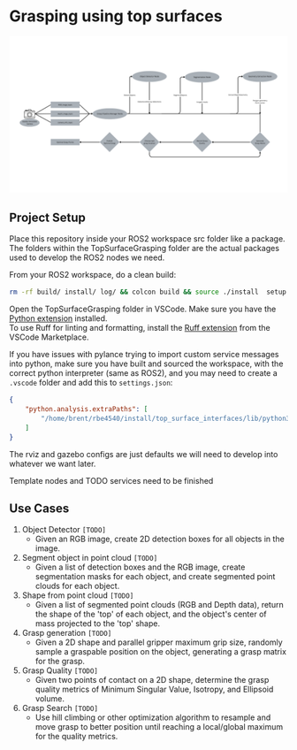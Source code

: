 # Grasping using top surfaces

![Project Architecture](<TopGraspingArchitecture.png>)

## Project Setup

Place this repository inside your ROS2 workspace src folder like a package. The folders within the TopSurfaceGrasping folder are the actual packages used to develop the ROS2 nodes we need.

From your ROS2 workspace, do a clean build:

```bash
rm -rf build/ install/ log/ && colcon build && source ./install  setup.bash
```

Open the TopSurfaceGrasping folder in VSCode. Make sure you have the [Python extension](https://marketplace.visualstudio.com/items?itemName=ms-python.python) installed.  
To use Ruff for linting and formatting, install the [Ruff extension](https://marketplace.visualstudio.com/items?itemName=charliermarsh.ruff) from the VSCode Marketplace.

If you have issues with pylance trying to import custom service messages into python, make sure you have built and sourced the workspace, with the correct python interpreter (same as ROS2), and you may need to create a `.vscode` folder and add this to `settings.json`:

```json
{
    "python.analysis.extraPaths": [
        "/home/brent/rbe4540/install/top_surface_interfaces/lib/python3.10/site-packages"
    ]
}
```

The rviz and gazebo configs are just defaults we will need to develop into whatever we want later.

Template nodes and TODO services need to be finished

## Use Cases

1. Object Detector `[TODO]`
    - Given an RGB image, create 2D detection boxes for all objects in the image.
2. Segment object in point cloud `[TODO]`
    - Given a list of detection boxes and the RGB image, create segmentation masks for each object, and create segmented point clouds for each object.
3. Shape from point cloud `[TODO]`
    - Given a list of segmented point clouds (RGB and Depth data), return the shape of the 'top' of each object, and the object's center of mass projected to the 'top' shape.
4. Grasp generation `[TODO]`
    - Given a 2D shape and parallel gripper maximum grip size, randomly sample a graspable position on the object, generating a grasp matrix for the grasp.
5. Grasp Quality `[TODO]`
    - Given two points of contact on a 2D shape, determine the grasp quality metrics of Minimum Singular Value, Isotropy, and Ellipsoid volume.
6. Grasp Search `[TODO]`
    - Use hill climbing or other optimization algorithm to resample and move grasp to better position until reaching a local/global maximum for the quality metrics.
